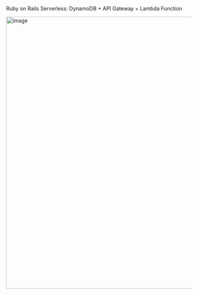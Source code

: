 Ruby on Rails
Serverless: DynamoDB + API Gateway + Lambda Function

<img width="1440" height="739" alt="image" src="https://github.com/user-attachments/assets/971f796f-c073-4905-9311-52516e21d1d9" />

